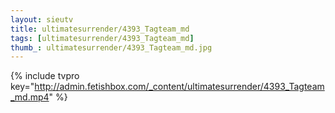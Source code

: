 ```yaml
--- 
layout: sieutv
title: ultimatesurrender/4393_Tagteam_md
tags: [ultimatesurrender/4393_Tagteam_md]
thumb_: ultimatesurrender/4393_Tagteam_md.jpg
---
```

{% include tvpro key="http://admin.fetishbox.com/_content/ultimatesurrender/4393_Tagteam_md.mp4" %} 
